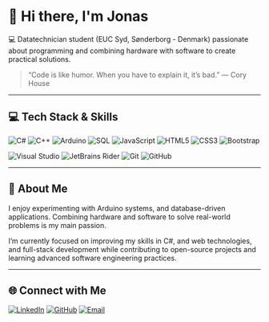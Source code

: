 # 👋 Hi there, I'm Jonas

💻 Datatechnician student (EUC Syd, Sønderborg - Denmark) passionate about programming and combining hardware with software to create practical solutions.

> “Code is like humor. When you have to explain it, it’s bad.” — Cory House

---

## 💻 Tech Stack & Skills

![C#](https://img.shields.io/badge/C%23-239120?style=for-the-badge&logo=c-sharp&logoColor=white)
![C++](https://img.shields.io/badge/C%2B%2B-00599C?style=for-the-badge&logo=c%2B%2B&logoColor=white)
![Arduino](https://img.shields.io/badge/Arduino-00979D?style=for-the-badge&logo=arduino&logoColor=white)
![SQL](https://img.shields.io/badge/SQL-4479A1?style=for-the-badge&logo=sql&logoColor=white)
![JavaScript](https://img.shields.io/badge/JavaScript-F7DF1E?style=for-the-badge&logo=javascript&logoColor=black)
![HTML5](https://img.shields.io/badge/HTML5-E34F26?style=for-the-badge&logo=html5&logoColor=white)
![CSS3](https://img.shields.io/badge/CSS3-1572B6?style=for-the-badge&logo=css3&logoColor=white)
![Bootstrap](https://img.shields.io/badge/Bootstrap-7952B3?style=for-the-badge&logo=bootstrap&logoColor=white)

![Visual Studio](https://img.shields.io/badge/Visual_Studio-5C2D91?style=for-the-badge&logo=visual-studio&logoColor=white)
![JetBrains Rider](https://img.shields.io/badge/JetBrains_Rider-000000?style=for-the-badge&logo=jetbrains&logoColor=white)
![Git](https://img.shields.io/badge/Git-F05032?style=for-the-badge&logo=git&logoColor=white)
![GitHub](https://img.shields.io/badge/GitHub-181717?style=for-the-badge&logo=github&logoColor=white)

---

## 🚀 About Me

I enjoy experimenting with Arduino systems, and database-driven applications. Combining hardware and software to solve real-world problems is my main passion.  

I’m currently focused on improving my skills in C#, and web technologies, and full-stack development while contributing to open-source projects and learning advanced software engineering practices.

---

## 🌐 Connect with Me

[![LinkedIn](https://img.shields.io/badge/LinkedIn-0077B5?style=for-the-badge&logo=linkedin&logoColor=white)](https://www.linkedin.com/in/jonas-knudsen-53520825b/)
[![GitHub](https://img.shields.io/badge/GitHub-181717?style=for-the-badge&logo=github&logoColor=white)](https://github.com/SynxEU)
[![Email](https://img.shields.io/badge/Email-D14836?style=for-the-badge&logo=gmail&logoColor=white)](mailto:jonasegetoftknudsen@gmail.com)
